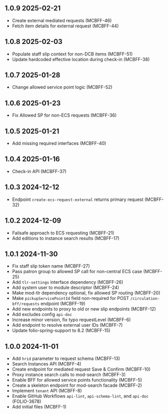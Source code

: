 ## 1.0.9 2025-02-21
* Create external mediated requests (MCBFF-46)
* Fetch item details for external request (MCBFF-44)

## 1.0.8 2025-02-03
* Populate staff slip context for non-DCB items (MCBFF-51)
* Update hardcoded effective location during check-in (MCBFF-38)

## 1.0.7 2025-01-28
* Change allowed service point logic (MCBFF-52)

## 1.0.6 2025-01-23
* Fix Allowed SP for non-ECS requests (MCBFF-36)

## 1.0.5 2025-01-21
* Add missing required interfaces (MCBFF-40)

## 1.0.4 2025-01-16
* Check-in API (MCBFF-37)

## 1.0.3 2024-12-12
* Endpoint `create-ecs-request-external` returns primary request (MCBFF-32)

## 1.0.2 2024-12-09
* Failsafe approach to ECS requesting (MCBFF-21)
* Add editions to instance search results (MCBFF-17)

## 1.0.1 2024-11-30

* Fix staff slip token name (MCBFF-27)
* Pass patron group to allowed SP call for non-central ECS case (MCBFF-25)
* Add `tlr-settings` interface dependency (MCBFF-26)
* Add system user to module descriptor (MCBFF-24)
* Make mod-tlr dependency optional, fix allowed SP routing (MCBFF-20)
* Make `pickupServicePointId` field non-required for POST `/circulation-bff/requests` endpoint (MCBFF-19)
* Add new endpoints to proxy to old or new slip endpoints (MCBFF-12)
* Add excludes config `api-doc`
* Increase minor version, fix typo requestLevel (MCBFF-6)
* Add endpoint to resolve external user IDs (MCBFF-7)
* Update folio-spring-support to 8.2 (MCBFF-15)

## 1.0.0 2024-11-01

* Add `hrid` parameter to request schema (MCBFF-13)
* Search Instances API (MCBFF-4)
* Create endpoint for mediated request Save & Confirm (MCBFF-10)
* Proxy instance search calls to mod-search (MCBFF-3)
* Enable BFF for allowed service points functionality (MCBFF-5)
* Create a skeleton endpoint for mod-search facade (MCBFF-2)
* Implement `tenant` API (MCBFF-8)
* Enable GitHub Workflows `api-lint`, `api-schema-lint`, and `api-doc` (FOLIO-3678)
* Add initial files (MCBFF-1)
